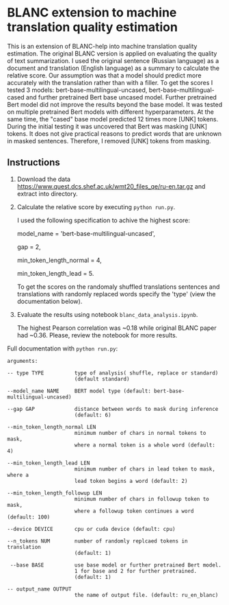# BLANC extension to machine translation quality estimation

This is an extension of BLANC-help into machine translation quality estimation. The original BLANC version is applied on evaluating the quality of text summarization. I used the original sentence  (Russian language) as a document and translation (English language) as a summary to calculate the relative score. Our assumption was that a model should predict more accurately with the translation rather than with a filler. To get the scores I tested 3 models: bert-base-multilingual-uncased, bert-base-multilingual-cased and further pretrained Bert base uncased model. Further pretrained Bert model did not improve the results beyond the base model. It was tested on multiple pretrained Bert models with different hyperparameters. At the same time, the "cased" base model predicted 12 times more [UNK] tokens. During the initial testing it was uncovered that Bert was masking [UNK] tokens. It does not give practical reasons to predict words that are unknown in masked sentences. Therefore, I removed [UNK] tokens from masking.    

## Instructions

1. Download the data https://www.quest.dcs.shef.ac.uk/wmt20_files_qe/ru-en.tar.gz and extract into directory.

2. Calculate the relative score by executing `python run.py`.
   
   I used the following specification to achive the highest score:
   
   model_name = 'bert-base-multilingual-uncased',
   
   gap = 2,
   
   min_token_length_normal = 4, 
   
   min_token_length_lead = 5. 
   
   To get the scores on the randomaly shuffled translations sentences and translations with randomly replaced words specify the 'type' (view the documentation below). 

3. Evaluate the results using notebook `blanc_data_analysis.ipynb`.
   
   The highest Pearson correlation was ~0.18 while original BLANC paper had ~0.36. Please, review the notebook for more results.  
   
   
Full documentation with `python run.py`: 

    arguments:

    -- type TYPE          type of analysis( shuffle, replace or standard)
                          (default standard)
                        
    --model_name NAME     BERT model type (default: bert-base-multilingual-uncased)

    --gap GAP             distance between words to mask during inference
                          (default: 6)
                        
    --min_token_length_normal LEN
                          minimum number of chars in normal tokens to mask,
                          where a normal token is a whole word (default: 4)
                        
    --min_token_length_lead LEN
                          minimum number of chars in lead token to mask, where a
                          lead token begins a word (default: 2)
                        
    --min_token_length_followup LEN
                          minimum number of chars in followup token to mask,
                          where a followup token continues a word (default: 100)
                        
    --device DEVICE       cpu or cuda device (default: cpu)
  
    --n_tokens NUM        number of randomly replcaed tokens in translation
                          (default: 1)
                        
     --base BASE          use base model or further pretrained Bert model.
                          1 for base and 2 for further pretrained.
                          (default: 1)
                        
    -- output_name OUTPUT
                          the name of output file. (default: ru_en_blanc) 

  

 


